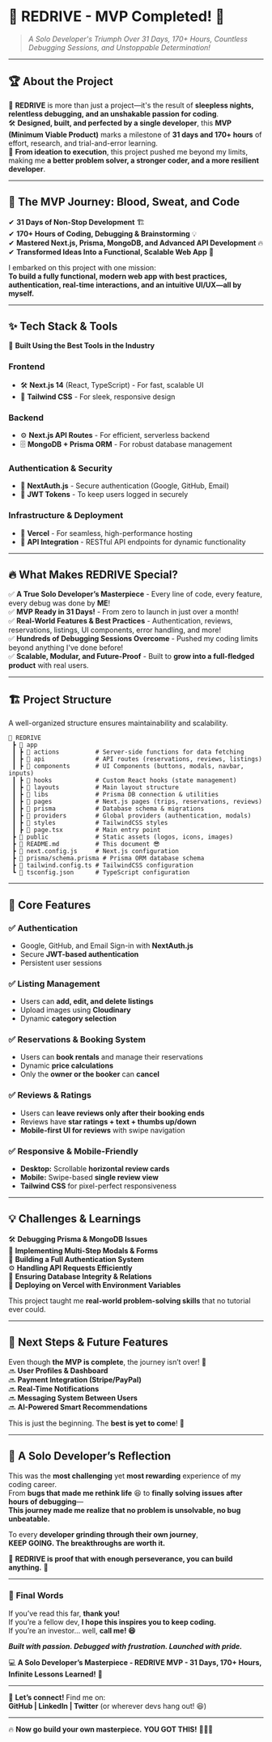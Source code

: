 # 🚀 **REDRIVE - MVP Completed!** 🚀

> _A Solo Developer's Triumph Over 31 Days, 170+ Hours, Countless Debugging Sessions, and Unstoppable Determination!_

---

## 🏆 **About the Project**

🔴 **REDRIVE** is more than just a project—it's the result of **sleepless nights, relentless debugging, and an unshakable passion for coding**.  
🛠 **Designed, built, and perfected by a single developer**, this **MVP (Minimum Viable Product)** marks a milestone of **31 days and 170+ hours** of effort, research, and trial-and-error learning.  
📖 **From ideation to execution**, this project pushed me beyond my limits, making me **a better problem solver, a stronger coder, and a more resilient developer**.

---

## 🎯 **The MVP Journey: Blood, Sweat, and Code**

✔ **31 Days of Non-Stop Development** 🏗  
✔ **170+ Hours of Coding, Debugging & Brainstorming** 💡  
✔ **Mastered Next.js, Prisma, MongoDB, and Advanced API Development** 🔥  
✔ **Transformed Ideas Into a Functional, Scalable Web App** 🚀

I embarked on this project with one mission:  
**To build a fully functional, modern web app with best practices, authentication, real-time interactions, and an intuitive UI/UX—all by myself.**

---

## ✨ **Tech Stack & Tools**

🚀 **Built Using the Best Tools in the Industry**

### **Frontend**

- 🛠 **Next.js 14** (React, TypeScript) - For fast, scalable UI
- 🎨 **Tailwind CSS** - For sleek, responsive design

### **Backend**

- ⚙ **Next.js API Routes** - For efficient, serverless backend
- 🗄 **MongoDB + Prisma ORM** - For robust database management

### **Authentication & Security**

- 🔐 **NextAuth.js** - Secure authentication (Google, GitHub, Email)
- 🔑 **JWT Tokens** - To keep users logged in securely

### **Infrastructure & Deployment**

- 🚀 **Vercel** - For seamless, high-performance hosting
- 📡 **API Integration** - RESTful API endpoints for dynamic functionality

---

## 🔥 **What Makes REDRIVE Special?**

✅ **A True Solo Developer’s Masterpiece** - Every line of code, every feature, every debug was done by **ME**!  
✅ **MVP Ready in 31 Days!** - From zero to launch in just over a month!  
✅ **Real-World Features & Best Practices** - Authentication, reviews, reservations, listings, UI components, error handling, and more!  
✅ **Hundreds of Debugging Sessions Overcome** - Pushed my coding limits beyond anything I've done before!  
✅ **Scalable, Modular, and Future-Proof** - Built to **grow into a full-fledged product** with real users.

---

## 🏗 **Project Structure**

A well-organized structure ensures maintainability and scalability.

```
📂 REDRIVE
 ┣ 📂 app
 ┃ ┣ 📂 actions          # Server-side functions for data fetching
 ┃ ┣ 📂 api              # API routes (reservations, reviews, listings)
 ┃ ┣ 📂 components       # UI Components (buttons, modals, navbar, inputs)
 ┃ ┣ 📂 hooks            # Custom React hooks (state management)
 ┃ ┣ 📂 layouts          # Main layout structure
 ┃ ┣ 📂 libs             # Prisma DB connection & utilities
 ┃ ┣ 📂 pages            # Next.js pages (trips, reservations, reviews)
 ┃ ┣ 📂 prisma           # Database schema & migrations
 ┃ ┣ 📂 providers        # Global providers (authentication, modals)
 ┃ ┣ 📂 styles           # TailwindCSS styles
 ┃ ┣ 📜 page.tsx         # Main entry point
 ┣ 📂 public             # Static assets (logos, icons, images)
 ┣ 📜 README.md          # This document 😎
 ┣ 📜 next.config.js     # Next.js configuration
 ┣ 📜 prisma/schema.prisma # Prisma ORM database schema
 ┣ 📜 tailwind.config.ts # TailwindCSS configuration
 ┗ 📜 tsconfig.json      # TypeScript configuration
```

---

## 🚀 **Core Features**

### ✅ **Authentication**

- Google, GitHub, and Email Sign-in with **NextAuth.js**
- Secure **JWT-based authentication**
- Persistent user sessions

### ✅ **Listing Management**

- Users can **add, edit, and delete listings**
- Upload images using **Cloudinary**
- Dynamic **category selection**

### ✅ **Reservations & Booking System**

- Users can **book rentals** and manage their reservations
- Dynamic **price calculations**
- Only the **owner or the booker** can **cancel**

### ✅ **Reviews & Ratings**

- Users can **leave reviews only after their booking ends**
- Reviews have **star ratings + text + thumbs up/down**
- **Mobile-first UI for reviews** with swipe navigation

### ✅ **Responsive & Mobile-Friendly**

- **Desktop:** Scrollable **horizontal review cards**
- **Mobile:** Swipe-based **single review view**
- **Tailwind CSS** for pixel-perfect responsiveness

---

## 💡 **Challenges & Learnings**

🛠 **Debugging Prisma & MongoDB Issues**  
🔄 **Implementing Multi-Step Modals & Forms**  
📡 **Building a Full Authentication System**  
⚙ **Handling API Requests Efficiently**  
💾 **Ensuring Database Integrity & Relations**  
🚀 **Deploying on Vercel with Environment Variables**

This project taught me **real-world problem-solving skills** that no tutorial ever could.

---

## 🎯 **Next Steps & Future Features**

Even though **the MVP is complete**, the journey isn’t over! 🚀  
🔜 **User Profiles & Dashboard**  
🔜 **Payment Integration (Stripe/PayPal)**  
🔜 **Real-Time Notifications**  
🔜 **Messaging System Between Users**  
🔜 **AI-Powered Smart Recommendations**

This is just the beginning. The **best is yet to come**! 💪

---

## 💙 **A Solo Developer’s Reflection**

This was the **most challenging** yet **most rewarding** experience of my coding career.  
From **bugs that made me rethink life** 😆 to **finally solving issues after hours of debugging**—  
**This journey made me realize that no problem is unsolvable, no bug unbeatable.**

To every **developer grinding through their own journey**,  
**KEEP GOING. The breakthroughs are worth it.**

🚀 **REDRIVE is proof that with enough perseverance, you can build anything.** 🚀

---

### 🏁 **Final Words**

If you’ve read this far, **thank you!**  
If you’re a fellow dev, **I hope this inspires you to keep coding.**  
If you’re an investor... well, **call me! 😆**

**_Built with passion. Debugged with frustration. Launched with pride._**

💻 **A Solo Developer’s Masterpiece - REDRIVE MVP - 31 Days, 170+ Hours, Infinite Lessons Learned!** 🎯

---

🚀 **Let’s connect!** Find me on:  
**GitHub | LinkedIn | Twitter** (or wherever devs hang out! 😆)

---

🔥 **Now go build your own masterpiece.** **YOU GOT THIS!** 💪💡🚀
